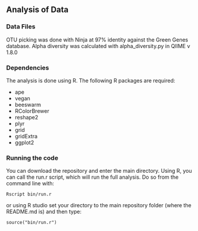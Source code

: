 ## Analysis of Data

### Data Files
OTU picking was done with Ninja at 97% identity against the Green Genes database.
Alpha diversity was calculated with alpha_diversity.py in QIIME v 1.8.0

### Dependencies

The analysis is done using R. The following R packages are required:

* ape
* vegan
* beeswarm
* RColorBrewer
* reshape2
* plyr
* grid
* gridExtra
* ggplot2

### Running the code
You can download the repository and enter the main directory. Using R, you can call the run.r script, which will run the full analysis. Do so from the command line with:

```
Rscript bin/run.r

```
or using R studio set your directory to the main repository folder (where the README.md is) and then type:

```
source("bin/run.r")
```
 